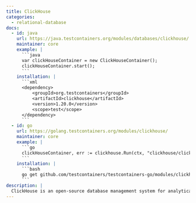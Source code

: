 ```yaml
---
title: ClickHouse
categories:
  - relational-database
docs:
  - id: java
    url: https://java.testcontainers.org/modules/databases/clickhouse/
    maintainer: core
    example: |
      ```java
      var clickHouseContainer = new ClickHouseContainer();
      clickHouseContainer.start();
      ```
    installation: |
      ```xml
      <dependency>
          <groupId>org.testcontainers</groupId>
          <artifactId>clickhouse</artifactId>
          <version>1.20.0</version>
          <scope>test</scope>
      </dependency>
      ```
  - id: go
    url: https://golang.testcontainers.org/modules/clickhouse/
    maintainer: core
    example: |
      ```go
      clickHouseContainer, err := clickhouse.Run(ctx, "clickhouse/clickhouse-server:23.3.8.21-alpine")
      ```
    installation: |
      ```bash
      go get github.com/testcontainers/testcontainers-go/modules/clickhouse
      ```
description: |
  ClickHouse is an open-source database management system for analytical processing that allows users to generate reports using SQL queries in real-time.
---
```

